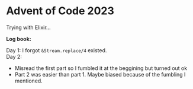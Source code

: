 # Advent of Code 2023

Trying with Elixir...

**Log book:**
<br>

Day 1: I forgot `&Stream.replace/4` existed.<br>
Day 2:
 - Misread the first part so I fumbled it at the beggining but turned out ok
 - Part 2 was easier than part 1. Maybe biased because of the fumbling I mentioned.
<br>
